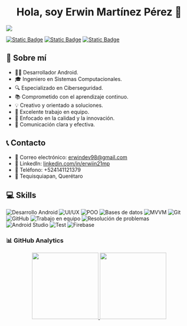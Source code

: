 <div align="center">
<h1 align="center">Hola, soy Erwin Martínez Pérez 👋</h1>
</div>
<img src="https://i.imgur.com/vYHp6EF.png">

[![Static Badge](https://img.shields.io/badge/Facebook-blue?style=social&logo=facebook)](https://www.facebook.com/ERwiin21MP/)
[![Static Badge](https://img.shields.io/badge/Instagram-white?style=social&logo=instagram)](https://www.instagram.com/erwiin21mp/)
[![Static Badge](https://img.shields.io/badge/X-white?style=social&logo=x)](https://twitter.com/ERwiin21MP)

## 👤 Sobre mí

- 👨‍💻 Desarrollador Android.
- 🎓 Ingeniero en Sistemas Computacionales.
- 🔍 Especializado en Ciberseguridad.
- 📚 Comprometido con el aprendizaje continuo.
- 💡 Creativo y orientado a soluciones.
- 👥 Excelente trabajo en equipo.
- 🌟 Enfocado en la calidad y la innovación.
- 💬 Comunicación clara y efectiva.

## 📞 Contacto

- 📧 Correo electrónico: [erwindev98@gmail.com](mailto:erwindev98@gmail.com)
- 🔗 LinkedIn: [linkedin.com/in/erwiin21mp](www.linkedin.com/in/erwiin21mp)
- 📱 Teléfono: +524141121379
- 📍 Tequisquiapan, Querétaro

## 💻 Skills

![Desarrollo Android](https://img.shields.io/badge/Desarrollo%20Android-white?style=flat&logo=android)
![UI/UX](https://img.shields.io/badge/UI/UX-white?style=flat&logo=adobe-xd)
![POO](https://img.shields.io/badge/POO-white?style=flat&logo=java)
![Bases de datos](https://img.shields.io/badge/Bases%20De%20Datos-white?style=flat&logo=sqlite)
![MVVM](https://img.shields.io/badge/MVVM-white?style=flat)
![Git](https://img.shields.io/badge/Git-white?style=flat&logo=git)
![GitHub](https://img.shields.io/badge/GitHub-white?style=flat&logo=github)
![Trabajo en equipo](https://img.shields.io/badge/Teamwork-white?style=flat)
![Resolución de problemas](https://img.shields.io/badge/Problem%20resolution-white?style=flat)
![Android Studio](https://img.shields.io/badge/Android%20Studio-white?style=flat)
![Test](https://img.shields.io/badge/Test-white?style=flat)
![Firebase](https://img.shields.io/badge/Firebase-white?style=flat&logo=firebase)

### 📊 GitHub Analytics

<p align="center">
<a href="https://github.com/ERwiin21MP">
  <img height="180em" src="https://github-readme-stats-eight-theta.vercel.app/api?username=ERwiin21MP&show_icons=true&theme=algolia&include_all_commits=true&count_private=true"/>
  <img height="180em" src="https://github-readme-stats-eight-theta.vercel.app/api/top-langs/?username=ERwiin21MP&layout=compact&langs_count=8&theme=algolia"/>
</a>
</p>